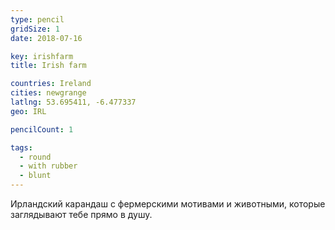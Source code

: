 ```yaml
---
type: pencil
gridSize: 1
date: 2018-07-16

key: irishfarm
title: Irish farm

countries: Ireland
cities: newgrange
latlng: 53.695411, -6.477337
geo: IRL

pencilCount: 1

tags:
  - round
  - with rubber
  - blunt
---
```


Ирландский карандаш с фермерскими мотивами и животными, которые заглядывают тебе прямо в душу.

